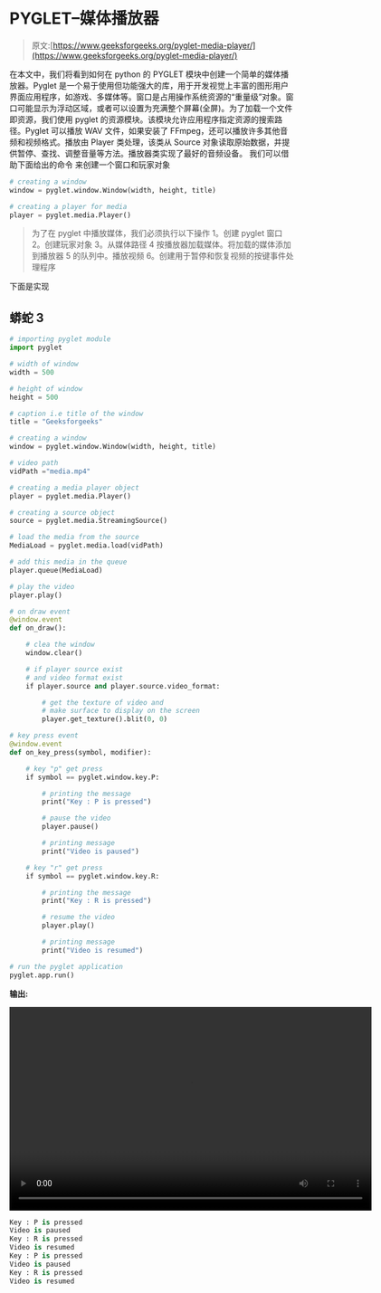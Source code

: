 # PYGLET–媒体播放器

> 原文:[https://www.geeksforgeeks.org/pyglet-media-player/](https://www.geeksforgeeks.org/pyglet-media-player/)

在本文中，我们将看到如何在 python 的 PYGLET 模块中创建一个简单的媒体播放器。Pyglet 是一个易于使用但功能强大的库，用于开发视觉上丰富的图形用户界面应用程序，如游戏、多媒体等。窗口是占用操作系统资源的“重量级”对象。窗口可能显示为浮动区域，或者可以设置为充满整个屏幕(全屏)。为了加载一个文件即资源，我们使用 pyglet 的资源模块。该模块允许应用程序指定资源的搜索路径。Pyglet 可以播放 WAV 文件，如果安装了 FFmpeg，还可以播放许多其他音频和视频格式。播放由 Player 类处理，该类从 Source 对象读取原始数据，并提供暂停、查找、调整音量等方法。播放器类实现了最好的音频设备。
我们可以借助下面给出的命令
来创建一个窗口和玩家对象

```py
# creating a window
window = pyglet.window.Window(width, height, title)

# creating a player for media
player = pyglet.media.Player()
```

> 为了在 pyglet 中播放媒体，我们必须执行以下操作
> 1。创建 pyglet 窗口
> 2。创建玩家对象
> 3。从媒体路径
> 4 按播放器加载媒体。将加载的媒体添加到播放器
> 5 的队列中。播放视频
> 6。创建用于暂停和恢复视频的按键事件处理程序

下面是实现

## 蟒蛇 3

```py
# importing pyglet module
import pyglet

# width of window
width = 500

# height of window
height = 500

# caption i.e title of the window
title = "Geeksforgeeks"

# creating a window
window = pyglet.window.Window(width, height, title)

# video path
vidPath ="media.mp4"

# creating a media player object
player = pyglet.media.Player()

# creating a source object
source = pyglet.media.StreamingSource()

# load the media from the source
MediaLoad = pyglet.media.load(vidPath)

# add this media in the queue
player.queue(MediaLoad)

# play the video
player.play()

# on draw event
@window.event
def on_draw():

    # clea the window
    window.clear()

    # if player source exist
    # and video format exist
    if player.source and player.source.video_format:

        # get the texture of video and
        # make surface to display on the screen
        player.get_texture().blit(0, 0)

# key press event    
@window.event
def on_key_press(symbol, modifier):

    # key "p" get press
    if symbol == pyglet.window.key.P:

        # printing the message
        print("Key : P is pressed")

        # pause the video
        player.pause()

        # printing message
        print("Video is paused")

    # key "r" get press
    if symbol == pyglet.window.key.R:

        # printing the message
        print("Key : R is pressed")

        # resume the video
        player.play()

        # printing message
        print("Video is resumed")

# run the pyglet application
pyglet.app.run()
```

**输出:**

<video class="wp-video-shortcode" id="video-486301-1" width="640" height="360" preload="metadata" controls=""><source type="video/mp4" src="https://media.geeksforgeeks.org/wp-content/uploads/20200915002720/Geeksforgeeks-2020-09-15-00-26-54.mp4?_=1">[https://media.geeksforgeeks.org/wp-content/uploads/20200915002720/Geeksforgeeks-2020-09-15-00-26-54.mp4](https://media.geeksforgeeks.org/wp-content/uploads/20200915002720/Geeksforgeeks-2020-09-15-00-26-54.mp4)</video>

```py
Key : P is pressed
Video is paused
Key : R is pressed
Video is resumed
Key : P is pressed
Video is paused
Key : R is pressed
Video is resumed
```